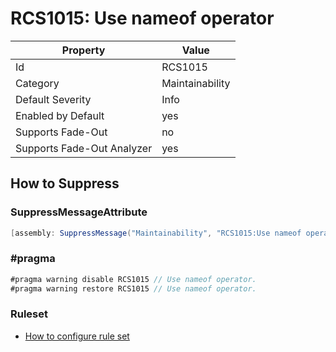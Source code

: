 # RCS1015: Use nameof operator

Property | Value
--- | --- 
Id | RCS1015
Category | Maintainability
Default Severity | Info
Enabled by Default | yes
Supports Fade-Out | no
Supports Fade-Out Analyzer | yes

## How to Suppress

### SuppressMessageAttribute

```csharp
[assembly: SuppressMessage("Maintainability", "RCS1015:Use nameof operator.", Justification = "<Pending>")]
```

### \#pragma

```csharp
#pragma warning disable RCS1015 // Use nameof operator.
#pragma warning restore RCS1015 // Use nameof operator.
```

### Ruleset

* [How to configure rule set](../HowToConfigureAnalyzers.md)
